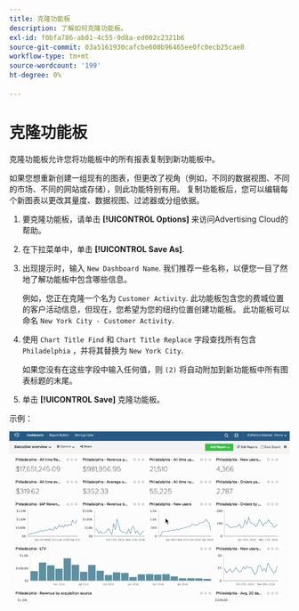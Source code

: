 ```yaml
---
title: 克隆功能板
description: 了解如何克隆功能板。
exl-id: f0bfa786-ab01-4c55-9d8a-ed002c2321b6
source-git-commit: 03a5161930cafcbe600b96465ee0fc0ecb25cae8
workflow-type: tm+mt
source-wordcount: '199'
ht-degree: 0%

---
```


# 克隆功能板

克隆功能板允许您将功能板中的所有报表复制到新功能板中。

如果您想重新创建一组现有的图表，但更改了视角（例如，不同的数据视图、不同的市场、不同的网站或存储），则此功能特别有用。 复制功能板后，您可以编辑每个新图表以更改其量度、数据视图、过滤器或分组依据。

1. 要克隆功能板，请单击 **[!UICONTROL Options]** 来访问Advertising Cloud的帮助。

1. 在下拉菜单中，单击 **[!UICONTROL Save As]**.

1. 出现提示时，输入 `New Dashboard Name`. 我们推荐一些名称，以便您一目了然地了解功能板中包含哪些信息。

   例如，您正在克隆一个名为 `Customer Activity`. 此功能板包含您的费城位置的客户活动信息，但现在，您希望为您的纽约位置创建功能板。 此功能板可以命名 `New York City - Customer Activity`.

1. 使用 `Chart Title Find` 和 `Chart Title Replace` 字段查找所有包含 `Philadelphia` ，并将其替换为 `New York City`.

   如果您没有在这些字段中输入任何值，则 `(2)` 将自动附加到新功能板中所有图表标题的末尾。

1. 单击 **[!UICONTROL Save]** 克隆功能板。

示例：

![克隆仪表板](../../assets/datgif.gif)
